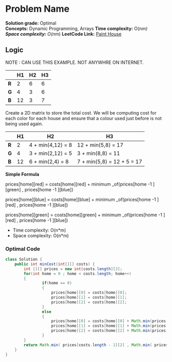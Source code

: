 # Problem Name

**Solution grade:** Optimal  
**Concepts:** Dynamic Programming, Arrays
**Time complexity:** O(n*m)  
**Space complexity:** O(n*m)
**LeetCode Link:** [Paint House](https://leetcode.com/problems/paint-house)

## Logic

NOTE  : CAN USE THIS EXAMPLE. NOT ANYWHRE ON INTERNET.
    
|       | **H1** | **H2** | **H3** |
|-------|--------|--------|--------|
| **R** | 2      | 6      | 6      |
| **G** | 4      | 3      | 6      |
| **B** | 12     | 3      | 7      |


Create a 2D matrix to store the total cost. We will be computing cost for each color for each house and ensure that a colour used just before is not being used again.

|       | **H1**         | **H2**            | **H3**                     |
|-------|----------------|-------------------|----------------------------|
| **R** | 2              | 4 + min(4,12) = 8 | 12 + min(5,8) = 17         |
| **G** | 4              | 3 + min(2,12) = 5 | 3 + min(8,8) = 11          |
| **B** | 12             | 6 + min(2,4) = 8  | 7 + min(5,8) = 12 + 5 = 17 |

**Simple Formula** 

 prices[home][red]    = costs[home][red]    + minimum _of(prices[home -1 ][green] , prices[home -1 ][blue]) 
 
 prices[home][blue]   = costs[home][blue]   + minimum _of(prices[home -1 ][red] , prices[home -1 ][blue]) 
 
 prices[home][green]  = costs[home][green]  + minimum _of(prices[home -1 ][red] , prices[home -1 ][blue]) 

- Time complexity: O(n*m)  
- Space complexity: O(n*m)  


### Optimal Code

```java
class Solution {
    public int minCost(int[][] costs) {
        int [][] prices = new int[costs.length][3];
        for(int home = 0 ; home < costs.length; home++)
        {
                if(home == 0)
                {
                    prices[home][0] = costs[home][0];
                    prices[home][1] = costs[home][1];
                    prices[home][2] = costs[home][2];
                }
                else
                {
                    prices[home][0] = costs[home][0] + Math.min(prices[home -1 ][1] , prices[home -1 ][2]);
                    prices[home][1] = costs[home][1] + Math.min(prices[home -1 ][0] , prices[home -1 ][2]);
                    prices[home][2] = costs[home][2] + Math.min(prices[home -1 ][0] , prices[home -1 ][1]);
                }
        }
        return Math.min( prices[costs.length - 1][2] , Math.min( prices[costs.length - 1][0], prices[costs.length - 1][1]));
    }
}


